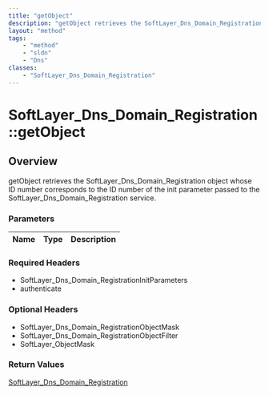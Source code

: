 ```yaml
---
title: "getObject"
description: "getObject retrieves the SoftLayer_Dns_Domain_Registration object whose ID number corresponds to the ID number of the ini... "
layout: "method"
tags:
    - "method"
    - "sldn"
    - "Dns"
classes:
    - "SoftLayer_Dns_Domain_Registration"
---
```

# SoftLayer_Dns_Domain_Registration::getObject
## Overview 
getObject retrieves the SoftLayer_Dns_Domain_Registration object whose ID number corresponds to the ID number of the init parameter passed to the SoftLayer_Dns_Domain_Registration service. 

### Parameters 
|Name | Type | Description |
| --- | --- | --- |


### Required Headers
* SoftLayer_Dns_Domain_RegistrationInitParameters
* authenticate

### Optional Headers
* SoftLayer_Dns_Domain_RegistrationObjectMask
* SoftLayer_Dns_Domain_RegistrationObjectFilter
* SoftLayer_ObjectMask

### Return Values
<a href='/reference/datatypes/SoftLayer_Dns_Domain_Registration'>SoftLayer_Dns_Domain_Registration </a>
